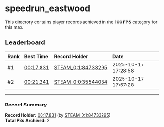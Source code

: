 # speedrun_eastwood

This directory contains player records achieved in the **100 FPS** category for this map.

## Leaderboard

| Rank | Best Time | Record Holder | Date                |
| :--- | :-------- | :------------ | :------------------ |
| #1   | [00:17.831](./00017831_STEAM_0_1_84733295_20251017-172858.zip) | [STEAM_0:1:84733295](https://speedrun16.com/profile/STEAM_0:1:84733295)   | 2025-10-17 17:28:58 |
| #2   | [00:21.241](./00021241_STEAM_0_0_35544084_20251017-175728.zip) | [STEAM_0:0:35544084](https://speedrun16.com/profile/STEAM_0:0:35544084)   | 2025-10-17 17:57:28 |

---

### Record Summary
**Record Holder:** [00:17.831](./00017831_STEAM_0_1_84733295_20251017-172858.zip) (by [STEAM_0:1:84733295](https://speedrun16.com/profile/STEAM_0:1:84733295))  
**Total PBs Archived:** 2